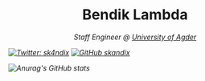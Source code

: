 <h1 align="center"> Bendik Lambda </h1>
<p align="center"><em>Staff Engineer @ <a href="http://www.uia.no">University of Agder</a></p>



[![Twitter: sk4ndix](https://img.shields.io/twitter/follow/sk4ndix?style=social)](https://twitter.com/sk4ndix)
[![GitHub skandix](https://img.shields.io/github/followers/skandix?label=follow&style=social)](https://github.com/skandix)
  
![Anurag's GitHub stats](https://github-readme-stats.vercel.app/api?username=skandix&show_icons=true&theme=tokyonight)



